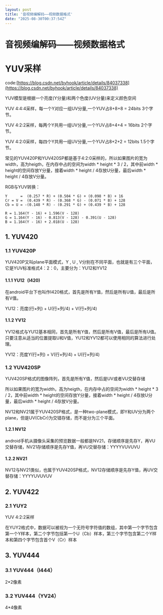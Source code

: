 ```yaml
---
layout: post
title: '音视频编解码——视频数据格式'
date: "2025-08-30T00:37:54Z"
---
```

音视频编解码——视频数据格式
==============

YUV采样
=====

code:[https://blog.csdn.net/byhook/article/details/84037338](https://blog.csdn.net/byhook/article/details/84037338)

YUV模型是根据一个亮度(Y分量)和两个色度(UV分量)来定义颜色空间

YUV 4:4:4采样，每一个Y对应一组UV分量,一个YUV占8+8+8 = 24bits 3个字节。

YUV 4:2:2采样，每两个Y共用一组UV分量,一个YUV占8+4+4 = 16bits 2个字节。

YUV 4:2:0采样，每四个Y共用一组UV分量,一个YUV占8+2+2 = 12bits 1.5个字节。

常见的YUV420P和YUV420SP都是基于4:2:0采样的，所以如果图片的宽为width，高为heigth，在内存中占的空间为width \* height \* 3 / 2，其中前width \* height的空间存放Y分量，接着width \* height / 4存放U分量，最后width \* height / 4存放V分量。

RGB与YUV转换：

    Y      =  (0.257 * R) + (0.504 * G) + (0.098 * B) + 16
    Cr = V =  (0.439 * R) - (0.368 * G) - (0.071 * B) + 128
    Cb = U = -(0.148 * R) - (0.291 * G) + (0.439 * B) + 128
    
    R = 1.164(Y - 16) + 1.596(V - 128)
    G = 1.164(Y - 16) - 0.813(V - 128) - 0.391(U - 128)
    B = 1.164(Y - 16) + 2.018(U - 128)
    

1\. YUV420
----------

### 1.1 YUV420P

YUV420P又叫plane平面模式，Y , U , V分别在不同平面，也就是有三个平面，它是YUV标准格式4：2：0，主要分为：YU12和YV12

#### 1.1.1 YU12（I420)

在android平台下也叫作I420格式，首先是所有Y值，然后是所有U值，最后是所有V值。

YU12：亮度(行×列) + U(行×列/4) + V(行×列/4)

#### 1.1.2 YV12

YV12格式与YU12基本相同，首先是所有Y值，然后是所有V值，最后是所有U值。只要注意从适当的位置提取U和V值，YU12和YV12都可以使用相同的算法进行处理。

YV12：亮度Y(行×列) + V(行×列/4) + U(行×列/4)

### 1.2 YUV420SP

YUV420SP格式的图像阵列，首先是所有Y值，然后是UV或者VU交替存储

所以如果图片的宽为width，高为heigth，在内存中占的空间为width \* height \* 3 / 2，其中前width \* height的空间存放Y分量，接着width \* height / 4存放U分量，最后width \* height / 4存放V分量。

NV12和NV21属于YUV420SP格式，是一种two-plane模式，即Y和UV分为两个plane，但是UV(CbCr)为交错存储，而不是分为三个平面。

#### 1.2.1 NV12

android手机从摄像头采集的预览数据一般都是NV21，存储顺序是先存Y，再VU交替存储，NV21存储顺序是先存Y值，再VU交替存储：YYYYVUVUVU

#### 1.2.2 NV21

NV12与NV21类似，也属于YUV420SP格式，NV12存储顺序是先存Y值，再UV交替存储：YYYYUVUVUV

2\. YUV422
----------

### 2.1 YUY2

YUV 4:2:2采样

在YUY2格式中，数据可以被视为一个无符号字符值的数组，其中第一个字节包含第一个Y样本，第二个字节包括第一个U（Cb）样本，第三个字节包含第二个Y样本和第四个字节包含首个V（Cr）样本

3\. YUV444
----------

### 3.1 YUV444（I444）

2\*2像素  

### 3.2 YUV444（YV24）

4\*4像素